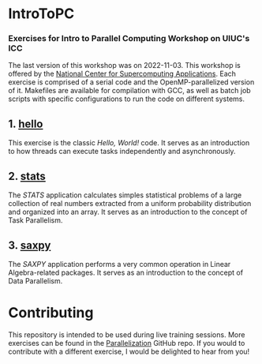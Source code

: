 # IntroToPC

### Exercises for Intro to Parallel Computing Workshop on UIUC's ICC
The last version of this workshop was on 2022-11-03.
This workshop is offered by the [National Center for Supercomputing Applications](https://www.ncsa.illinois.edu/).
Each exercise is comprised of a serial code and the OpenMP-parallelized version of it. Makefiles are available for compilation with GCC, as well as batch job scripts with specific configurations to run the code on different systems.

## 1. [hello](https://github.com/babreu-ncsa/IntroToPC/tree/main/hello)
This exercise is the classic *Hello, World!* code. It serves as an introduction to how threads can execute tasks independently and asynchronously. 


## 2. [stats](https://github.com/babreu-ncsa/IntroToPC/tree/main/stats)
The *STATS* application calculates simples statistical problems of a large collection of real numbers extracted from a uniform probability distribution and organized into an array. It serves as an introduction to the concept of Task Parallelism.


## 3. [saxpy](https://github.com/babreu-ncsa/IntroToPC/tree/main/saxpy)
The *SAXPY* application performs a very common operation in Linear Algebra-related packages. It serves as an introduction to the concept of Data Parallelism.


# Contributing
This repository is intended to be used during live training sessions. More exercises can be found in the [Parallelization](https://github.com/babreu-ncsa/parallelization) GitHub repo.
If you would to contribute with a different exercise, I would be delighted to hear from you! 
